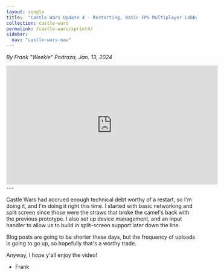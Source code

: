 ```yaml
---
layout: single
title:  "Castle Wars Update 4 - Restarting, Basic FPS Multiplayer Lobby setup using FishNet"
collection: castle-wars
permalink: /castle-wars/sprint4/
sidebar:
  nav: "castle-wars-nav"
---
```


_By Frank "Weekie" Podraza, Jan. 13, 2024_

<iframe width="560" height="315" src="https://www.youtube.com/embed/vjpc0u2KPmM?si=wP9yHffJU_Edev4Z" title="YouTube video player" frameborder="0" allow="accelerometer; autoplay; clipboard-write; encrypted-media; gyroscope; picture-in-picture; web-share" allowfullscreen></iframe>
---

Castle Wars had accrued enough technical debt worthy of a restart, so I'm doing it, and I'm doing it right this time. I started with basic networking and split screen since those were the straws that broke the camel's back with the previous prototype. I also set up device management, and an input handler to allow us to build in split-screen support later down the line. 

Blog posts are going to be shorter these days, but the frequency of uploads is going to go up, so hopefully that's a worthy trade.

Anyway, I hope y'all enjoy the video!
- Frank